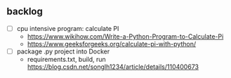 

## backlog

- [ ] cpu intensive program: calculate PI
  * https://www.wikihow.com/Write-a-Python-Program-to-Calculate-Pi
  * https://www.geeksforgeeks.org/calculate-pi-with-python/
- [ ] package .py project into Docker
  * requirements.txt, build, run https://blog.csdn.net/songlh1234/article/details/110400673